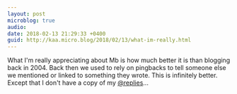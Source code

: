 ```yaml
---
layout: post
microblog: true
audio: 
date: 2018-02-13 21:29:33 +0400
guid: http://kaa.micro.blog/2018/02/13/what-im-really.html
---
```

What I'm really appreciating about Mb is how much better it is than blogging back in 2004. Back then we used to rely on pingbacks to tell someone else we mentioned or linked to something they wrote. This is infinitely better. Except that I don't have a copy of my [@replies](https://micro.blog/replies)...
